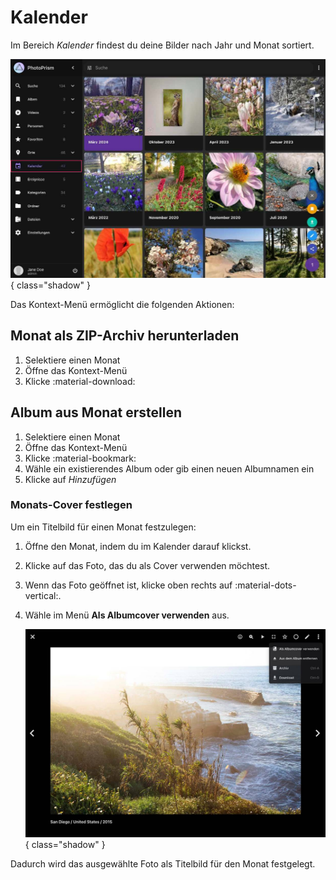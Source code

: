 # Kalender #

Im Bereich *Kalender* findest du deine Bilder nach Jahr und Monat sortiert.

![Screenshot](img/calendar-2503-german.jpg){ class="shadow" }

Das Kontext-Menü ermöglicht die folgenden Aktionen:

<!--## Monat löschen ##
1. Selektiere einen Monat 
2. Öffne das Kontext-Menü
3. Klicke :material-delete:
4. Bestätige

!!! hint ""
    Nur die Repräsentation des Monats in diesem Bereich wird gelöscht. Deine Dateien bleiben unberührt.-->

## Monat als ZIP-Archiv herunterladen ##
1. Selektiere einen Monat 
2. Öffne das Kontext-Menü
3. Klicke :material-download:

## Album aus Monat erstellen ##
1. Selektiere einen Monat 
2. Öffne das Kontext-Menü
3. Klicke :material-bookmark:
4. Wähle ein existierendes Album oder gib einen neuen Albumnamen ein
5. Klicke auf *Hinzufügen*

### Monats-Cover festlegen ###

Um ein Titelbild für einen Monat festzulegen:

1. Öffne den Monat, indem du im Kalender darauf klickst.
2. Klicke auf das Foto, das du als Cover verwenden möchtest.
3. Wenn das Foto geöffnet ist, klicke oben rechts auf :material-dots-vertical:.
4. Wähle im Menü **Als Albumcover verwenden** aus.

    ![Screenshot](img/set-cover-2504-german.jpg){ class="shadow" }

Dadurch wird das ausgewählte Foto als Titelbild für den Monat festgelegt.